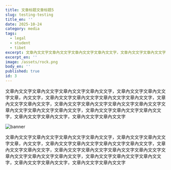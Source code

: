 ```yaml
---
title: 文章标题文章标题5
slug: testing-testing
title_en: ''
date: 2025-10-24
category: media
tags:
  - legal
  - student
  - tibet
excerpt: 文章內文文字文章內文文字文章內文文字文章內文文字，文章內文文字文章內文文字文章內文文字，文章內文文字文章內文文字，文章內文文字文章內文文字
excerpt_en: ''
image: /assets/rock.png
body_en: ''
published: true
id: 3
---
```

文章內文文字文章內文文字文章內文文字文章內文文字，文章內文文字文章內文文字文章，內文文字，文章內文文字文章內文文字文章內文文字文章內文文字，文章內文文字文章內文文字，文章內文文字文章內文文字文章內文文字文章內文文字文章內文文字文章內文文字文章內文文字，文章內文文字文章內文文字文章內文文字，文章內文文字文章內文文字，文章內文文字文章內文文字

![banner](https://i.pinimg.com/474x/2a/c0/c2/2ac0c2975b1b4118ffed994d2f9adf28.jpg "banner")

文章內文文字文章內文文字文章內文文字文章內文文字，文章內文文字文章內文文字文章，內文文字，文章內文文字文章內文文字文章內文文字文章內文文字，文章內文文字文章內文文字，文章內文文字文章內文文字文章內文文字文章內文文字文章內文文字文章內文文字文章內文文字，文章內文文字文章內文文字文章內文文字，文章內文文字文章內文文字，文章內文文字文章內文文字
